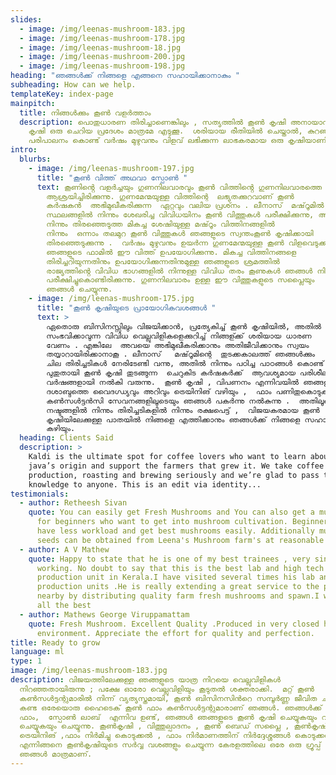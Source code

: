 ```yaml
---
slides:
  - image: /img/leenas-mushroom-183.jpg
  - image: /img/leenas-mushroom-178.jpg
  - image: /img/leenas-mushroom-18.jpg
  - image: /img/leenas-mushroom-200.jpg
  - image: /img/leenas-mushroom-198.jpg
heading: "ഞങ്ങൾക്ക് നിങ്ങളെ എങ്ങനെ സഹായിക്കാനാകും "
subheading: How can we help.
templateKey: index-page
mainpitch:
  title: നിങ്ങൾക്കും കൂൺ വളർത്താം
  description: പൊതുധാരണ തിരിച്ചാണെങ്കിലും , സത്യത്തിൽ കൂൺ കൃഷി അനായാസമാണ്; കൂൺ
    കൃഷി ഒരു ചെറിയ പ്രദേശം മാത്രമേ എടുക്കൂ.  ശരിയായ രീതിയിൽ ചെയ്താൽ, കുറഞ്ഞ
    പരിപാലനം കൊണ്ട് വർഷം മുഴുവനും വിളവ് ലഭിക്കുന്ന ലാഭകരമായ ഒരു കൃഷിയാണിത്.
intro:
  blurbs:
    - image: /img/leenas-mushroom-197.jpg
      title: "കൂൺ വിത്ത് അഥവാ സ്പോൺ "
      text: കൂണിൻ്റെ വളർച്ചയും ഗുണനിലവാരവും കൂൺ വിത്തിൻ്റെ ഗുണനിലവാരത്തെ
        ആശ്രയിച്ചിരിക്കുന്നു. ഗുണമേന്മയുള്ള വിത്തിന്റെ  ലഭ്യതക്കുറവാണ് കൂൺ
        കർഷകൻ  അഭിമുഖീകരിക്കുന്ന  ഏറ്റവും വലിയ പ്രശ്‍നം . ലീനാസ്  മഷ്‌റൂമിൽ, പല
        സ്ഥലങ്ങളിൽ നിന്നും ശേഖരിച്ച വിവിധയിനം കൂൺ വിത്തുകൾ പരീക്ഷിക്കുന്നു, അതിൽ
        നിന്നും തിരഞ്ഞെടുത്ത മികച്ച ശേഷിയുള്ള മഷ്‌റൂം വിത്തിനങ്ങളിൽ
        നിന്നും  ഒന്നാം തലമുറ കൂൺ വിത്തുകൾ ഞങ്ങളുടെ സ്വന്തംകൂൺ കൃഷിക്കായി
        തിരഞ്ഞെടുക്കുന്നു .  വർഷം മുഴുവനും ഉയർന്ന ഗുണമേന്മയുള്ള കൂൺ വിളവെടുക്കാൻ
        ഞങ്ങളുടെ ഫാമിൽ ഈ വിത്ത് ഉപയോഗിക്കുന്നു. മികച്ച വിത്തിനങ്ങളെ
        തിരിച്ചറിയുന്നതിനും ഉപയോഗിക്കുന്നതിനുമുള്ള ഞങ്ങളുടെ ശ്രമത്തിൽ
        രാജ്യത്തിൻ്റെ വിവിധ ഭാഗങ്ങളിൽ നിന്നുള്ള വിവിധ തരം കൂണുകൾ ഞങ്ങൾ നിരന്തരം
        പരീക്ഷിച്ചുകൊണ്ടിരിക്കുന്നു. ഗുണനിലവാരം ഉള്ള ഈ വിത്തുകളുടെ സപ്ലൈയും
        ഞങ്ങൾ ചെയ്യുന്നു.
    - image: /img/leenas-mushroom-175.jpg
      title: "കൂൺ കൃഷിയുടെ പ്രായോഗികവശങ്ങൾ "
      text: >
        ഏതൊരു ബിസിനസ്സിലും വിജയിക്കാൻ, പ്രത്യേകിച്ച് കൂൺ കൃഷിയിൽ, അതിൽ
        സംഭവിക്കാവുന്ന വിവിധ വെല്ലുവിളികളെക്കുറിച്ച് നിങ്ങള്ക്ക് ശരിയായ ധാരണ
        വേണം . എങ്കിലേ  അവയെ അഭിമുഖീകരിക്കാനും അതിജീവിക്കാനും സ്വയം
        തയ്യാറായിരിക്കാനാകൂ . ലീനാസ്   മഷ്‌റൂമിന്റെ  തുടക്കകാലത്ത് ഞങ്ങൾക്കും
        ചില തിരിച്ചടികൾ നേരിടേണ്ടി വന്നു, അതിൽ നിന്നും പഠിച്ച പാഠങ്ങൾ കൊണ്ട് ,
        പുതുതായി കൂൺ കൃഷി തുടങ്ങുന്ന  ചെറുകിട കർഷകർക്ക്  ആവശ്യമായ പരിശീലനം ഞങ്ങൾ
        വർഷങ്ങളായി നൽകി വരുന്നു.  കൂൺ കൃഷി , വിപണനം എന്നിവയിൽ ഞങ്ങളുടെ ഒരു
        ദശാബ്ദത്തെ വൈദഗ്ധ്യവും അറിവും ട്രെയിനിങ് വഴിയും ,  ഫാം പണിതുകൊടുക്കൽ ,
        കൺസൾട്ടൻസി സേവനങ്ങളിലൂടെയും ഞങ്ങൾ പകർന്നു നൽകുന്നു .  അതിലൂടെ അനാവശ്യമായ
        നഷ്ടങ്ങളിൽ നിന്നും തിരിച്ചടികളിൽ നിന്നും രക്ഷപെട്ട് ,  വിജയകരമായ കൂൺ
        കൃഷിയിലേക്കുള്ള പാതയിൽ നിങ്ങളെ എത്തിക്കാനും ഞങ്ങൾക്ക് നിങ്ങളെ സഹായിക്കാൻ
        കഴിയും.
  heading: Clients Said
  description: >
    Kaldi is the ultimate spot for coffee lovers who want to learn about their
    java’s origin and support the farmers that grew it. We take coffee
    production, roasting and brewing seriously and we’re glad to pass that
    knowledge to anyone. This is an edit via identity...
testimonials:
  - author: Retheesh Sivan
    quote: You can easily get Fresh Mushrooms and You can also get a mushroom bed
      for beginners who want to get into mushroom cultivation. Beginners will
      have less workload and get best mushrooms easily. Additionally mushroom
      seeds can be obtained from Leena's Mushroom farm's at reasonable rates
  - author: A V Mathew
    quote: Happy to state that he is one of my best trainees , very sincere and hard
      working. No doubt to say that this is the best lab and high tech mushroom
      production unit in Kerala.I have visited several times his lab and
      production units .He is really extending a great service to the people
      nearby by distributing quality farm fresh mushrooms and spawn.I wish him
      all the best
  - author: Mathews George Viruppamattam
    quote: Fresh Mushroom. Excellent Quality .Produced in very closed hygiene
      environment. Appreciate the effort for quality and perfection.
title: Ready to grow
language: ml
type: 1
image: /img/leenas-mushroom-183.jpg
description: വിജയത്തിലേക്കുള്ള ഞങ്ങളുടെ യാത്ര നിറയെ വെല്ലുവിളികൾ
  നിറഞ്ഞതായിരുന്നു ; പക്ഷേ ഓരോ വെല്ലുവിളിയും കൂടുതൽ ശക്തരാക്കി.  മറ്റ് കൂൺ
  കൺസൾട്ടന്റുമാരിൽ നിന്ന് വ്യത്യസ്തമായി, കൂൺ ബിസിനസിൻറെ സമ്പൂർണ്ണ ജീവിത ചക്രം
  കണ്ട ഒരേയൊരു ഹൈടെക് കൂൺ ഫാം കൺസൾട്ടന്റുമാരാണ് ഞങ്ങൾ. ഞങ്ങൾക്ക്  സ്വന്തം ഹൈടെക്
  ഫാം,  സ്പോൺ ലാബ്  എന്നിവ ഉണ്ട്, ഞങ്ങൾ ഞങ്ങളുടെ കൂൺ കൃഷി ചെയ്യുകയും വിപണനം
  ചെയ്യുകയും ചെയ്യുന്നു. കൂൺകൃഷി , വിത്തുല്പാദനം , കൂൺ ബെഡ് സപ്ലൈ , കൂൺകൃഷി
  ട്രെയിനിങ് ,ഫാം നിർമിച്ചു കൊടുക്കൽ , ഫാം നിർമാണത്തിന് നിർദ്ദേശ്ശങ്ങൾ കൊടുക്കൽ
  എന്നിങ്ങനെ കൂൺകൃഷിയുടെ സർവ്വ വശങ്ങളും ചെയ്യുന്ന കേരളത്തിലെ ഒരേ ഒരു ഗ്രൂപ്പ്
  ഞങ്ങൾ മാത്രമാണ്.
---
```


